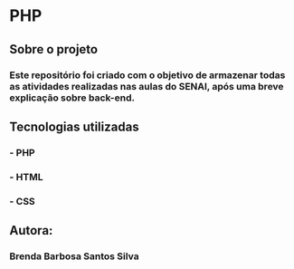 # PHP
## Sobre o projeto
### Este repositório foi criado com o objetivo de armazenar todas as atividades realizadas nas aulas do SENAI, após uma breve explicação sobre back-end.

## Tecnologias utilizadas
### - PHP
### - HTML
### - CSS
## Autora:
### Brenda Barbosa Santos Silva
